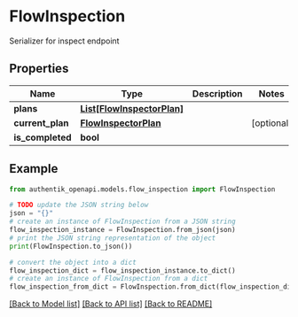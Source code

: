 # FlowInspection

Serializer for inspect endpoint

## Properties

Name | Type | Description | Notes
------------ | ------------- | ------------- | -------------
**plans** | [**List[FlowInspectorPlan]**](FlowInspectorPlan.md) |  | 
**current_plan** | [**FlowInspectorPlan**](FlowInspectorPlan.md) |  | [optional] 
**is_completed** | **bool** |  | 

## Example

```python
from authentik_openapi.models.flow_inspection import FlowInspection

# TODO update the JSON string below
json = "{}"
# create an instance of FlowInspection from a JSON string
flow_inspection_instance = FlowInspection.from_json(json)
# print the JSON string representation of the object
print(FlowInspection.to_json())

# convert the object into a dict
flow_inspection_dict = flow_inspection_instance.to_dict()
# create an instance of FlowInspection from a dict
flow_inspection_from_dict = FlowInspection.from_dict(flow_inspection_dict)
```
[[Back to Model list]](../README.md#documentation-for-models) [[Back to API list]](../README.md#documentation-for-api-endpoints) [[Back to README]](../README.md)


